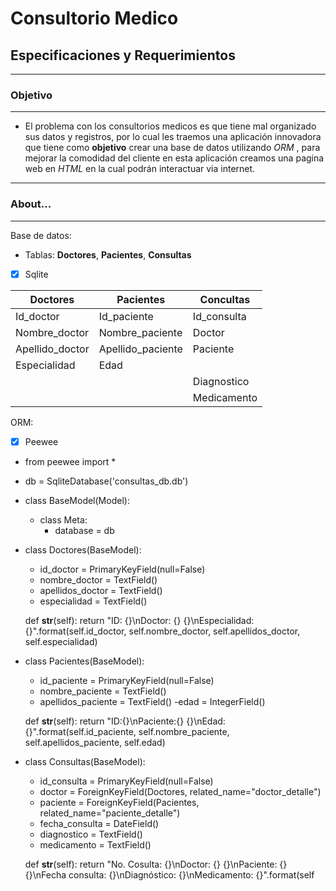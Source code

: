 # Consultorio Medico

## Especificaciones y Requerimientos
-----------------------------------------------------------------------------------------------------

### Objetivo
-----------------------------------------------------------------------------------------------------

- El problema con los consultorios medicos es que tiene mal organizado sus datos y registros, por lo cual les traemos una aplicación innovadora que tiene como **objetivo** crear una base de datos utilizando *ORM* , para mejorar la comodidad del cliente en esta aplicación creamos una pagina web en *HTML*  en la cual podrán interactuar via internet.

-----------------------------------------------------------------------------------------------------

### About...
-----------------------------------------------------------------------------------------------------

Base de datos:

- Tablas: **Doctores**, **Pacientes**, **Consultas**

- [x] Sqlite

| Doctores   | Pacientes | Concultas |
| ---------- | --------- | --------- |
| Id_doctor  | Id_paciente | Id_consulta |
| Nombre_doctor | Nombre_paciente | Doctor |
| Apellido_doctor | Apellido_paciente | Paciente |
| Especialidad | Edad |                 | Fecha_consulta |
|                         |                 | Diagnostico |
|                         |                | Medicamento |



ORM:
- [x] Peewee

- from peewee import *

- db = SqliteDatabase('consultas_db.db')

- class BaseModel(Model):
    - class Meta:
        - database = db

- class Doctores(BaseModel):
    - id_doctor = PrimaryKeyField(null=False)
    - nombre_doctor = TextField()
    - apellidos_doctor = TextField()
    - especialidad = TextField()

    def __str__(self):
        return "ID: {}\nDoctor: {} {}\nEspecialidad: {}".format(self.id_doctor, self.nombre_doctor, self.apellidos_doctor, self.especialidad)


- class Pacientes(BaseModel):
    - id_paciente = PrimaryKeyField(null=False)
    - nombre_paciente = TextField()
    - apellidos_paciente = TextField()
     -edad = IntegerField()

    def __str__(self):
        return "ID:{}\nPaciente:{} {}\nEdad:{}".format(self.id_paciente, self.nombre_paciente, self.apellidos_paciente, self.edad)


- class Consultas(BaseModel):
    - id_consulta = PrimaryKeyField(null=False)
    - doctor = ForeignKeyField(Doctores, related_name="doctor_detalle")
    - paciente = ForeignKeyField(Pacientes, related_name="paciente_detalle")
    - fecha_consulta = DateField()
    - diagnostico = TextField()
    - medicamento = TextField()

    def __str__(self):
        return "No. Cosulta: {}\nDoctor: {} {}\nPaciente: {} {}\nFecha consulta: {}\nDiagnóstico: {}\nMedicamento: {}".format(self
